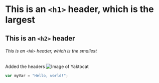 # This is an `<h1>` header, which is the largest

## This is an `<h2>` header

###### This is an `<h6>` header, which is the smallest

Added the headers 
![Image of Yaktocat](https://octodex.github.com/images/yaktocat.png)

``` javascript
var myVar = "Hello, world!";
```
